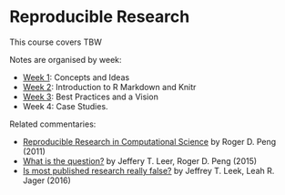 # Reproducible Research

This course covers TBW

Notes are organised by week:

 * [Week 1](week1.md): Concepts and Ideas
 * [Week 2](week2.md): Introduction to R Markdown and Knitr
 * [Week 3](week3.md): Best Practices and a Vision
 * Week 4: Case Studies.
 
Related commentaries:

 * [Reproducible Research in Computational Science](http://dx.doi.org/10.1126/science.1213847)
    by Roger D. Peng (2011)
 * [What is the question?](http://dx.doi.org/10.1126/science.aaa6146) 
    by Jeffery T. Leer, Roger D. Peng (2015)
 * [Is most published research really false?](http://dx.doi.org/10.1101/050575)
    by Jeffrey T. Leek, Leah R. Jager (2016)
